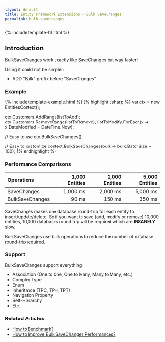 ```yaml
---
layout: default
title: Entity Framework Extensions - Bulk SaveChanges
permalink: bulk-savechanges
---
```


{% include template-h1.html %}

## Introduction

BulkSaveChanges work exactly like SaveChanges but way faster!

Using it could not be simpler:
 - ADD "Bulk" prefix before "SaveChanges"

### Example
{% include template-example.html %} 
{% highlight csharp %}
var ctx = new EntitiesContext();

ctx.Customers.AddRange(listToAdd);
ctx.Customers.RemoveRange(listToRemove);
listToModify.ForEach(x => x.DateModified = DateTime.Now);

// Easy to use
ctx.BulkSaveChanges();

// Easy to customize
context.BulkSaveChanges(bulk => bulk.BatchSize = 100);
{% endhighlight %}

### Performance Comparisons

| Operations      | 1,000 Entities | 2,000 Entities | 5,000 Entities |
| :-------------- | -------------: | -------------: | -------------: |
| SaveChanges     | 1,000 ms       | 2,000 ms       | 5,000 ms       |
| BulkSaveChanges | 90 ms          | 150 ms         | 350 ms         |


SaveChanges makes one database round-trip for each entity to insert/update/delete. So if you want to save (add, modify or remove) 10,000 entities, 10,000 databases round trip will be required which are **INSANELY** slow.

BulkSaveChanges use bulk operations to reduce the number of database round-trip required.

### Support
BulkSaveChanges support everything!
- Association (One to One, One to Many, Many to Many, etc.)
- Complex Type
- Enum
- Inheritance (TPC, TPH, TPT)
- Navigation Property
- Self-Hierarchy
- Etc.

### Related Articles
- [How to Benchmark?](https://github.com/zzzprojects/docs/blob/master/entity-framework-extensions/docs/how/benchmark.md)
- [How to Improve Bulk SaveChanges Performances?](https://github.com/zzzprojects/docs/blob/master/entity-framework-extensions/docs/how/improve-bulk-savechanges.md)
